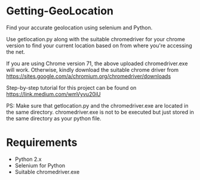 # Getting-GeoLocation
Find your accurate geolocation using selenium and Python. 

Use getlocation.py along with the suitable chromedriver for your chrome version to find your current location based on from where you're accessing the net.

If you are using Chrome version 71, the above uploaded chromedriver.exe will work. Otherwise, kindly download the suitable chrome driver from https://sites.google.com/a/chromium.org/chromedriver/downloads

Step-by-step tutorial for this project can be found on https://link.medium.com/wmVyvu20iU

PS:  Make sure that getlocation.py and the chromedriver.exe are located in the same directory. chromedriver.exe is not to be executed but just stored in the same directory as your python file. 

# Requirements
* Python 2.x
* Selenium for Python
* Suitable chromedriver.exe
